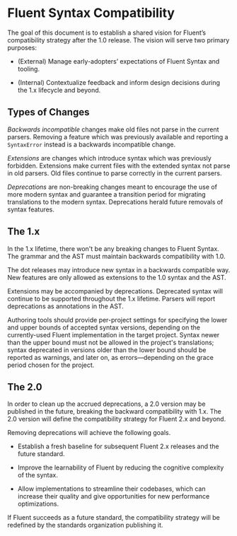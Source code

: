 # Fluent Syntax Compatibility

The goal of this document is to establish a shared vision for Fluent’s
compatibility strategy after the 1.0 release. The vision will serve two
primary purposes:

  - (External) Manage early-adopters’ expectations of Fluent Syntax and
    tooling.

  - (Internal) Contextualize feedback and inform design decisions during the
    1.x lifecycle and beyond.


## Types of Changes

_Backwards incompatible_ changes make old files not parse in the current
parsers. Removing a feature which was previously available and reporting
a `SyntaxError` instead is a backwards incompatible change.

_Extensions_ are changes which introduce syntax which was previously forbidden.
Extensions make current files with the extended syntax not parse in old
parsers. Old files continue to parse correctly in the current parsers.

_Deprecations_ are non-breaking changes meant to encourage the use of more
modern syntax and guarantee a transition period for migrating translations to
the modern syntax. Deprecations herald future removals of syntax features.


## The 1.x

In the 1.x lifetime, there won't be any breaking changes to Fluent Syntax.
The grammar and the AST must maintain backwards compatibility with 1.0.

The dot releases may introduce new syntax in a backwards compatible way. New
features are only allowed as extensions to the 1.0 syntax and the AST.

Extensions may be accompanied by deprecations. Deprecated syntax will continue
to be supported throughout the 1.x lifetime. Parsers will report deprecations
as annotations in the AST.

Authoring tools should provide per-project settings for specifying the lower
and upper bounds of accepted syntax versions, depending on the currently-used
Fluent implementation in the target project. Syntax newer than the upper bound
must not be allowed in the project's translations; syntax deprecated in
versions older than the lower bound should be reported as warnings, and later
on, as errors—depending on the grace period chosen for the project.


## The 2.0

In order to clean up the accrued deprecations, a 2.0 version may be published
in the future, breaking the backward compatibility with 1.x. The 2.0 version
will define the compatibility strategy for Fluent 2.x and beyond.

Removing deprecations will achieve the following goals.

  - Establish a fresh baseline for subsequent Fluent 2.x releases and the
    future standard.

  - Improve the learnability of Fluent by reducing the cognitive complexity of
    the syntax.

  - Allow implementations to streamline their codebases, which can increase
    their quality and give opportunities for new performance optimizations.

If Fluent succeeds as a future standard, the compatibility strategy will be
redefined by the standards organization publishing it.
